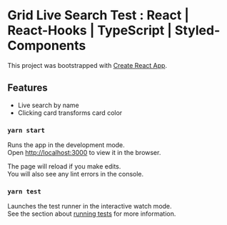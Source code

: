 # Grid Live Search Test : React | React-Hooks | TypeScript | Styled-Components

This project was bootstrapped with [Create React App](https://github.com/facebook/create-react-app).

## Features

- Live search by name
- Clicking card transforms card color

### `yarn start`

Runs the app in the development mode.\
Open [http://localhost:3000](http://localhost:3000) to view it in the browser.

The page will reload if you make edits.\
You will also see any lint errors in the console.

### `yarn test`

Launches the test runner in the interactive watch mode.\
See the section about [running tests](https://facebook.github.io/create-react-app/docs/running-tests) for more information.
